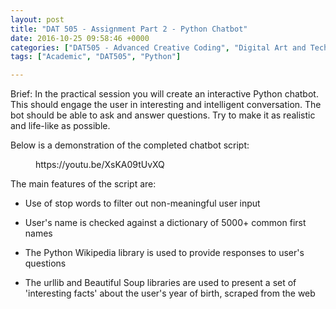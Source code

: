 ```yaml
---
layout: post
title: "DAT 505 - Assignment Part 2 - Python Chatbot"
date: 2016-10-25 09:58:46 +0000
categories: ["DAT505 - Advanced Creative Coding", "Digital Art and Technology"]
tags: ["Academic", "DAT505", "Python"]

---
```

Brief: In the practical session you will create an interactive Python chatbot. This should engage the user in interesting and intelligent conversation. The bot should be able to ask and answer questions. Try to make it as realistic and life-like as possible.

Below is a demonstration of the completed chatbot script:

<figure><div>
https://youtu.be/XsKA09tUvXQ
</div></figure>

The main features of the script are:

- Use of stop words to filter out non-meaningful user input

- User's name is checked against a dictionary of 5000+ common first names

- The Python Wikipedia library is used to provide responses to user's questions

- The urllib and Beautiful Soup libraries are used to present a set of 'interesting facts' about the user's year of birth, scraped from the web

